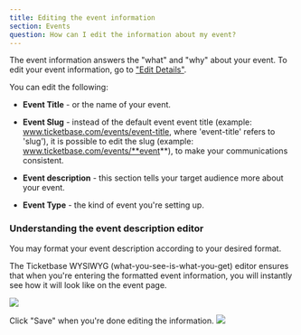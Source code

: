 ```yaml
---
title: Editing the event information
section: Events
question: How can I edit the information about my event?
---
```


The event information answers the "what" and "why" about your event. To edit your event information, go to ["Edit Details"]. 

You can edit the following:

   * **Event Title** - or the name of your event.

   * **Event Slug** - instead of the default event event title (example: www.ticketbase.com/events/event-title, where 'event-title' refers to 'slug'), it is possible to edit the slug (example: www.ticketbase.com/events/**event**), to make your communications consistent.

   * **Event description** - this section tells your target audience more about your event.

   * **Event Type** - the kind of event you're setting up.
   

### Understanding the event description editor

You may format your event description according to your desired format. 

The Ticketbase WYSIWYG (what-you-see-is-what-you-get) editor ensures that when you're entering the formatted event information, you will instantly see how it will look like on the event page.

![](http://i.imgur.com/VHU0MQA.png)

Click "Save" when you're done editing the information.
![](http://i.imgur.com/hBhe1Ua.png)

["Edit Details"]:editing-event-details.html

